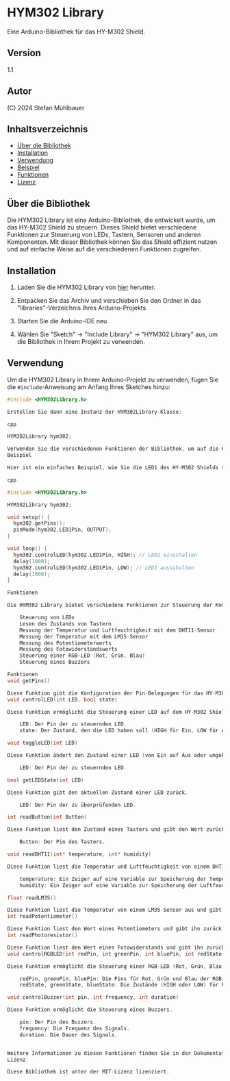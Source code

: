 # HYM302 Library

Eine Arduino-Bibliothek für das HY-M302 Shield.

## Version

1.1

## Autor

(C) 2024 Stefan Mühlbauer

## Inhaltsverzeichnis

- [Über die Bibliothek](#über-die-bibliothek)
- [Installation](#installation)
- [Verwendung](#verwendung)
- [Beispiel](#beispiel)
- [Funktionen](#funktionen)
- [Lizenz](#lizenz)

## Über die Bibliothek

Die HYM302 Library ist eine Arduino-Bibliothek, die entwickelt wurde, um das HY-M302 Shield zu steuern. Dieses Shield bietet verschiedene Funktionen zur Steuerung von LEDs, Tastern, Sensoren und anderen Komponenten. Mit dieser Bibliothek können Sie das Shield effizient nutzen und auf einfache Weise auf die verschiedenen Funktionen zugreifen.

## Installation

1. Laden Sie die HYM302 Library von [hier](https://github.com/StMB2023/HYM302Library) herunter.

2. Entpacken Sie das Archiv und verschieben Sie den Ordner in das "libraries"-Verzeichnis Ihres Arduino-Projekts.

3. Starten Sie die Arduino-IDE neu.

4. Wählen Sie "Sketch" -> "Include Library" -> "HYM302 Library" aus, um die Bibliothek in Ihrem Projekt zu verwenden.

## Verwendung

Um die HYM302 Library in Ihrem Arduino-Projekt zu verwenden, fügen Sie die `#include`-Anweisung am Anfang Ihres Sketches hinzu:

```cpp
#include <HYM302Library.h>

Erstellen Sie dann eine Instanz der HYM302Library-Klasse:

cpp

HYM302Library hym302;

Verwenden Sie die verschiedenen Funktionen der Bibliothek, um auf die Funktionen des HY-M302 Shields zuzugreifen.
Beispiel

Hier ist ein einfaches Beispiel, wie Sie die LED1 des HY-M302 Shields steuern können:

cpp

#include <HYM302Library.h>

HYM302Library hym302;

void setup() {
  hym302.getPins();
  pinMode(hym302.LED1Pin, OUTPUT);
}

void loop() {
  hym302.controlLED(hym302.LED1Pin, HIGH); // LED1 einschalten
  delay(1000);
  hym302.controlLED(hym302.LED1Pin, LOW); // LED1 ausschalten
  delay(1000);
}

Funktionen

Die HYM302 Library bietet verschiedene Funktionen zur Steuerung der Komponenten des HY-M302 Shields, darunter:

    Steuerung von LEDs
    Lesen des Zustands von Tastern
    Messung der Temperatur und Luftfeuchtigkeit mit dem DHT11-Sensor
    Messung der Temperatur mit dem LM35-Sensor
    Messung des Potentiometerwerts
    Messung des Fotowiderstandswerts
    Steuerung einer RGB-LED (Rot, Grün, Blau)
    Steuerung eines Buzzers

Funktionen
void getPins()

Diese Funktion gibt die Konfiguration der Pin-Belegungen für das HY-M302 Shield zurück.
void controlLED(int LED, bool state)

Diese Funktion ermöglicht die Steuerung einer LED auf dem HY-M302 Shield.

    LED: Der Pin der zu steuernden LED.
    state: Der Zustand, den die LED haben soll (HIGH für Ein, LOW für Aus).

void toggleLED(int LED)

Diese Funktion ändert den Zustand einer LED (von Ein auf Aus oder umgekehrt).

    LED: Der Pin der zu steuernden LED.

bool getLEDState(int LED)

Diese Funktion gibt den aktuellen Zustand einer LED zurück.

    LED: Der Pin der zu überprüfenden LED.

int readButton(int Button)

Diese Funktion liest den Zustand eines Tasters und gibt den Wert zurück (HIGH oder LOW).

    Button: Der Pin des Tasters.

void readDHT11(int* temperature, int* humidity)

Diese Funktion liest die Temperatur und Luftfeuchtigkeit von einem DHT11-Sensor aus und gibt die Werte in den übergebenen Zeigern zurück.

    temperature: Ein Zeiger auf eine Variable zur Speicherung der Temperatur.
    humidity: Ein Zeiger auf eine Variable zur Speicherung der Luftfeuchtigkeit.

float readLM35()

Diese Funktion liest die Temperatur von einem LM35-Sensor aus und gibt den Wert als Gleitkommazahl zurück.
int readPotentiometer()

Diese Funktion liest den Wert eines Potentiometers und gibt ihn zurück.
int readPhotoresistor()

Diese Funktion liest den Wert eines Fotowiderstands und gibt ihn zurück.
void controlRGBLED(int redPin, int greenPin, int bluePin, int redState, int greenState, int blueState)

Diese Funktion ermöglicht die Steuerung einer RGB-LED (Rot, Grün, Blau).

    redPin, greenPin, bluePin: Die Pins für Rot, Grün und Blau der RGB-LED.
    redState, greenState, blueState: Die Zustände (HIGH oder LOW) für Rot, Grün und Blau.

void controlBuzzer(int pin, int frequency, int duration)

Diese Funktion ermöglicht die Steuerung eines Buzzers.

    pin: Der Pin des Buzzers.
    frequency: Die Frequenz des Signals.
    duration: Die Dauer des Signals.


Weitere Informationen zu diesen Funktionen finden Sie in der Dokumentation der Bibliothek.
Lizenz

Diese Bibliothek ist unter der MIT-Lizenz lizenziert.



